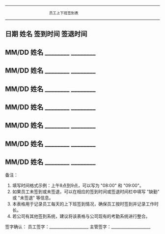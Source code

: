 --------------------------------------------------------------------
                        员工上下班签到表
--------------------------------------------------------------------
日期          姓名        签到时间        签退时间
--------------------------------------------------------------------
MM/DD       姓名        ________        ________
--------------------------------------------------------------------
MM/DD       姓名        ________        ________
--------------------------------------------------------------------
MM/DD       姓名        ________        ________
--------------------------------------------------------------------
MM/DD       姓名        ________        ________
--------------------------------------------------------------------
MM/DD       姓名        ________        ________
--------------------------------------------------------------------
MM/DD       姓名        ________        ________
--------------------------------------------------------------------
MM/DD       姓名        ________        ________
--------------------------------------------------------------------

备注：
1. 填写时间格式示例：上午8点到9点，可以写为 "08:00" 和 "09:00"。
2. 如果员工未签到或未签退，可以在相应的签到时间或签退时间栏中填写 "缺勤" 或 "未签退" 等信息。
3. 本表格用于记录员工每天的上下班签到情况，确保员工按时签到并记录工作时长。
4. 若公司有其他签到系统，建议将该表格与公司现有的考勤系统进行整合。

签字确认：
员工签字：____________________     主管签字：____________________

